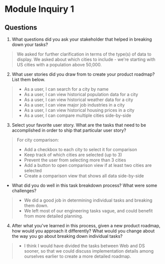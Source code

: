 # Module Inquiry 1

## Questions

1. What questions did you ask your stakeholder that helped in breaking down your tasks?
> We asked for further clarification in terms of the type(s) of data to display. We asked about which cities to include - we're starting with US cities with a population above 50,000.
2. What user stories did you draw from to create your product roadmap? List them below.
> - As a user, I can search for a city by name
> - As a user, I can view historical population data for a city
> - As a user, I can view historical weather data for a city
> - As a user, I can view major job industries in a city
> - As a user, I can view historical housing prices in a city
> - As a user, I can compare multiple cities side-by-side
3. Select your favorite user story. What are the tasks that need to be accomplished in order to ship that particular user story?
> For city comparison:
> - Add a checkbox to each city to select it for comparison
> - Keep track of which cities are selected (up to 3)
> - Prevent the user from selecting more than 3 cities
> - Add a button to open comparison view if at least two cities are selected
> - Create a comparison view that shows all data side-by-side
- What did you do well in this task breakdown process? What were some challenges?
> - We did a good job in determining individual tasks and breaking them down.
> - We left most of our engineering tasks vague, and could benefit from more detailed planning.
4. After what you've learned in this process, given a new product roadmap, how would you approach it differently? What would you change about the way you go about breaking down individual tasks?
> - I think I would have divided the tasks between Web and DS sooner, so that we could discuss implementation details among ourselves earlier to create a more detailed roadmap.
